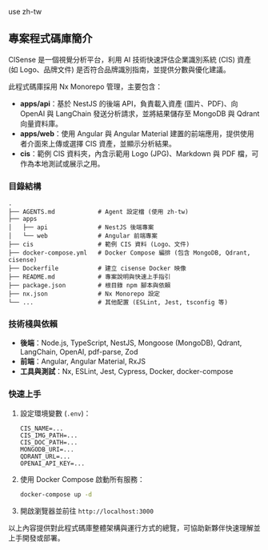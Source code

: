 use zh-tw

## 專案程式碼庫簡介

CISense 是一個視覺分析平台，利用 AI 技術快速評估企業識別系統 (CIS) 資產 (如 Logo、品牌文件) 是否符合品牌識別指南，並提供分數與優化建議。

此程式碼庫採用 Nx Monorepo 管理，主要包含：
- **apps/api**：基於 NestJS 的後端 API，負責載入資產 (圖片、PDF)、向 OpenAI 與 LangChain 發送分析請求，並將結果儲存至 MongoDB 與 Qdrant 向量資料庫。
- **apps/web**：使用 Angular 與 Angular Material 建置的前端應用，提供使用者介面來上傳或選擇 CIS 資產，並顯示分析結果。
- **cis**：範例 CIS 資料夾，內含示範用 Logo (JPG)、Markdown 與 PDF 檔，可作為本地測試或展示之用。

### 目錄結構

```text
.
├── AGENTS.md            # Agent 設定檔 (使用 zh-tw)
├── apps
│   ├── api              # NestJS 後端專案
│   └── web              # Angular 前端專案
├── cis                  # 範例 CIS 資料 (Logo、文件)
├── docker-compose.yml   # Docker Compose 編排 (包含 MongoDB, Qdrant, cisense)
├── Dockerfile           # 建立 cisense Docker 映像
├── README.md            # 專案說明與快速上手指引
├── package.json         # 根目錄 npm 腳本與依賴
├── nx.json              # Nx Monorepo 設定
└── ...                  # 其他配置 (ESLint, Jest, tsconfig 等)
```

### 技術棧與依賴

- **後端**：Node.js, TypeScript, NestJS, Mongoose (MongoDB), Qdrant, LangChain, OpenAI, pdf-parse, Zod
- **前端**：Angular, Angular Material, RxJS
- **工具與測試**：Nx, ESLint, Jest, Cypress, Docker, docker-compose

### 快速上手

1. 設定環境變數 (`.env`)：
   ```
   CIS_NAME=...
   CIS_IMG_PATH=...
   CIS_DOC_PATH=...
   MONGODB_URI=...
   QDRANT_URL=...
   OPENAI_API_KEY=...
   ```
2. 使用 Docker Compose 啟動所有服務：
   ```bash
   docker-compose up -d
   ```
3. 開啟瀏覽器並前往 `http://localhost:3000`

以上內容提供對此程式碼庫整體架構與運行方式的總覽，可協助新夥伴快速理解並上手開發或部署。